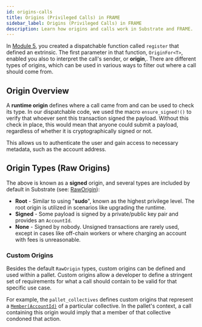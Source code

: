 ```yaml
---
id: origins-calls
title: Origins (Privileged Calls) in FRAME
sidebar_label: Origins (Privileged Calls) in FRAME
description: Learn how origins and calls work in Substrate and FRAME.
---
```


In [Module 5](../section5/dispatchable.md), you created a dispatchable function called `register` that defined an extrinsic.  The first parameter in that function, `OriginFor<T>`, enabled you also to interpret the call's sender, or **origin**,.  There are different types of origins, which can be used in various ways to filter out where a call should come from.

## Origin Overview

A **runtime origin** defines where a call came from and can be used to check its type.  In our dispatchable code, we used the macro `ensure_signed!()` to verify that whoever sent this transaction signed the payload.  Without this check in place, this would mean that anyone could submit a payload, regardless of whether it is cryptographically signed or not.

This allows us to authenticate the user and gain access to necessary metadata, such as the account address.

## Origin Types (Raw Origins)

The above is known as a **signed** origin, and several types are included by default in Substrate (see: [RawOrigin](https://paritytech.github.io/substrate/master/frame_support/dispatch/enum.RawOrigin.html)):

- **Root** - Similar to using "**sudo**", known as the highest privilege level.  The root origin is utilized in scenarios like upgrading the runtime.
- **Signed** - Some payload is signed by a private/public key pair and provides an `AccountId`. 
- **None** - Signed by nobody.  Unsigned transactions are rarely used, except in cases like off-chain workers or where charging an account with fees is unreasonable.

### Custom Origins

Besides the default `RawOrigin` types, custom origins can be defined and used within a pallet.  Custom origins allow a developer to define a stringent set of requirements for what a call should contain to be valid for that specific use case.

For example, the `pallet_collectives` defines custom origins that represent a [`Member(AccountId)`](https://github.com/paritytech/substrate/blob/master/frame/collective/src/lib.rs#L139) of a particular collective.  In the pallet's context, a call containing this origin would imply that a member of that collective condoned that action.